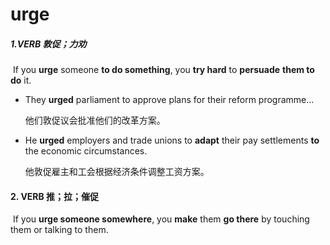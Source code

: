 # urge

##### 1.VERB 敦促；力劝

​	If you **urge** someone **to do something**, you **try hard** to **persuade** **them to do** it.

- They **urged** parliament to approve plans for their reform programme...

  他们敦促议会批准他们的改革方案。

- He **urged** employers and trade unions to **adapt** their pay settlements **to** the economic circumstances.

  他敦促雇主和工会根据经济条件调整工资方案。

#### 2. VERB 推；拉；催促

​	If you **urge someone somewhere**, you **make** them **go there** by touching them or talking to them.